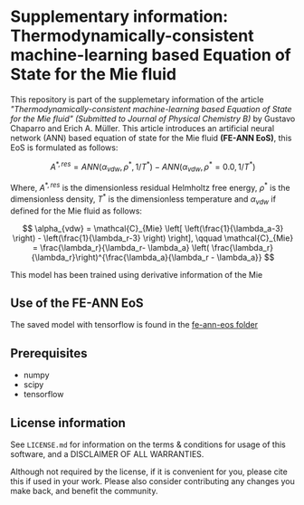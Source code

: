 
# Supplementary information: Thermodynamically-consistent machine-learning based Equation of State for the Mie fluid

This repository is part of the supplemetary information of the article *"Thermodynamically-consistent machine-learning based Equation of State for the Mie fluid" (Submitted to Journal of Physical Chemistry B)* by Gustavo Chaparro and Erich A. Müller. This article introduces an artificial neural network (ANN) based equation of state for the Mie fluid **(FE-ANN EoS)**, this EoS is formulated as follows:

$$ A^{*, res} = ANN(\alpha_{vdw}, \rho^*, 1/T^*) - ANN(\alpha_{vdw}, \rho^*=0.0, 1/T^*) $$

Where, $A^{*, res}$ is the dimensionless residual Helmholtz free energy, $\rho^*$ is the dimensionless density, $T^*$ is the dimensionless temperature and $\alpha_{vdw}$ if defined for the Mie fluid as follows:

$$ \alpha_{vdw} = \mathcal{C}_{Mie} \left[ \left(\frac{1}{\lambda_a-3} \right) - \left(\frac{1}{\lambda_r-3} \right) \right], \qquad \mathcal{C}_{Mie} = \frac{\lambda_r}{\lambda_r- \lambda_a} \left( \frac{\lambda_r}{\lambda_r}\right)^{\frac{\lambda_a}{\lambda_r - \lambda_a}} $$

This model has been trained using derivative information of the Mie


## Use of the FE-ANN EoS

The saved model with tensorflow is found in the [fe-ann-eos folder](./fe-ann-eos)



## Prerequisites

- numpy
- scipy
- tensorflow 

## License information

See ``LICENSE.md`` for information on the terms & conditions for usage of this software, and a DISCLAIMER OF ALL WARRANTIES.

Although not required by the license, if it is convenient for you, please cite this  if used in your work. Please also consider contributing any changes you make back, and benefit the community.